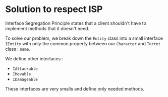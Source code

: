 # Solution to respect ISP

Interface Segregation Principle states that a client shouldn't have to implement methods that it doesn't need.

To solve our problem, we break down the `Entity` class into a small interface `IEntity` with only the common property between our `Character` and `Turret` class : `name`.

We define other interfaces :

- `IAttackable`
- `IMovable`
- `IDamageable`

These interfaces are very smalls and define only needed methods.
